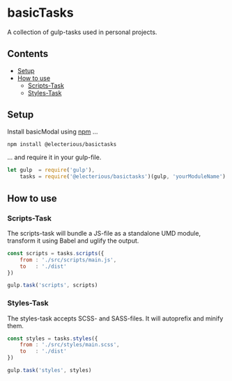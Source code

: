 # basicTasks

A collection of gulp-tasks used in personal projects.

## Contents

- [Setup](#setup)
- [How to use](#how-to-use)
	- [Scripts-Task](#scripts-task)
	- [Styles-Task](#styles-task)

## Setup

Install basicModal using [npm](https://npmjs.com) …

```sh
npm install @electerious/basictasks
```

… and require it in your gulp-file.

```js
let gulp  = require('gulp'),
    tasks = require('@electerious/basictasks')(gulp, 'yourModuleName')
``` 

## How to use

### Scripts-Task

The scripts-task will bundle a JS-file as a standalone UMD module, transform it using Babel and uglify the output. 

```js
const scripts = tasks.scripts({
	from : './src/scripts/main.js',
	to   : './dist'
})

gulp.task('scripts', scripts)
```

### Styles-Task

The styles-task accepts SCSS- and SASS-files. It will autoprefix and minify them.

```js
const styles = tasks.styles({
	from : './src/styles/main.scss',
	to   : './dist'
})

gulp.task('styles', styles)
```